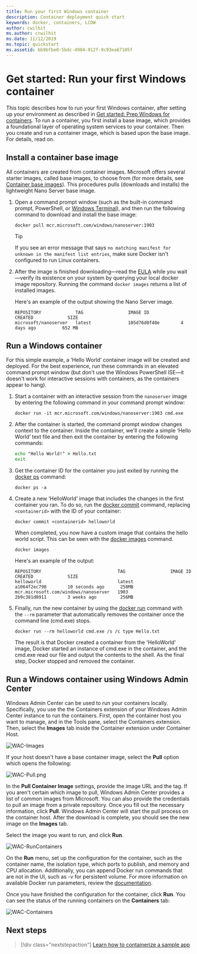 ```yaml
---
title: Run your first Windows container
description: Container deployment quick start
keywords: docker, containers, LCOW
author: cwilhit
ms.author: crwilhit
ms.date: 11/12/2019
ms.topic: quickstart
ms.assetid: bb9bfbe0-5bdc-4984-912f-9c93ea67105f
---
```

# Get started: Run your first Windows container

This topic describes how to run your first Windows container, after setting up your environment as described in [Get started: Prep Windows for containers](./set-up-environment.md). To run a container, you first install a base image, which provides a foundational layer of operating system services to your container. Then you create and run a container image, which is based upon the base image. For details, read on.

## Install a container base image

All containers are created from container images. Microsoft offers several starter images, called base images, to choose from (for more details, see [Container base images](../manage-containers/container-base-images.md)). This procedures pulls (downloads and installs) the lightweight Nano Server base image.

1. Open a command prompt window (such as the built-in command prompt, PowerShell, or [Windows Terminal](https://www.microsoft.com/p/windows-terminal-preview/9n0dx20hk701?activetab=pivot:overviewtab)), and then run the following command to download and install the base image:

   ```console
   docker pull mcr.microsoft.com/windows/nanoserver:1903
   ```

   > [!TIP]
   > If you see an error message that says `no matching manifest for unknown in the manifest list entries`, make sure Docker isn't configured to run Linux containers.

2. After the image is finished downloading—read the [EULA](../images-eula.md) while you wait—verify its existence on your system by querying your local docker image repository. Running the command `docker images` returns a list of installed images.

   Here's an example of the output showing the Nano Server image.

   ```console
   REPOSITORY             TAG                 IMAGE ID            CREATED             SIZE
   microsoft/nanoserver   latest              105d76d0f40e        4 days ago          652 MB
   ```

## Run a Windows container

For this simple example, a ‘Hello World’ container image will be created and deployed. For the best experience, run these commands in an elevated command prompt window (but don't use the Windows PowerShell ISE—it doesn't work for interactive sessions with containers, as the containers appear to hang).

1. Start a container with an interactive session from the `nanoserver` image by entering the following command in your command prompt window:

   ```console
   docker run -it mcr.microsoft.com/windows/nanoserver:1903 cmd.exe
   ```
2. After the container is started, the command prompt window changes context to the container. Inside the container, we'll create a simple ‘Hello World’ text file and then exit the container by entering the following commands:

   ```cmd
   echo "Hello World!" > Hello.txt
   exit
   ```

3. Get the container ID for the container you just exited by running the [docker ps](https://docs.docker.com/engine/reference/commandline/ps/) command:

   ```console
   docker ps -a
   ```

4. Create a new ‘HelloWorld’ image that includes the changes in the first container you ran. To do so, run the [docker commit](https://docs.docker.com/engine/reference/commandline/commit/) command, replacing `<containerid>` with the ID of your container:

   ```console
   docker commit <containerid> helloworld
   ```

   When completed, you now have a custom image that contains the hello world script. This can be seen with the [docker images](https://docs.docker.com/engine/reference/commandline/images/) command.

   ```console
   docker images
   ```

   Here's an example of the output:

   ```console
   REPOSITORY                             TAG                 IMAGE ID            CREATED             SIZE
   helloworld                             latest              a1064f2ec798        10 seconds ago      258MB
   mcr.microsoft.com/windows/nanoserver   1903                2b9c381d0911        3 weeks ago         256MB
   ```

5. Finally, run the new container by using the [docker run](https://docs.docker.com/engine/reference/commandline/run/) command with the `--rm` parameter that automatically removes the container once the command line (cmd.exe) stops.

   ```console
   docker run --rm helloworld cmd.exe /s /c type Hello.txt
   ```
   The result is that Docker created a container from the 'HelloWorld' image, Docker started an instance of cmd.exe in the container, and the cmd.exe read our file and output the contents to the shell. As the final step, Docker stopped and removed the container.

## Run a Windows container using Windows Admin Center

Windows Admin Center can be used to run your containers locally. Specifically, you use the the Containers extension of your Windows Admin Center instance to run the containers. First, open the container host you want to manage, and in the Tools pane, select the Containers extension. Then, select the **Images** tab inside the Container extension under Container Host.

![WAC-Images](./media/WAC-Images.png)

If your host doesn't have a base container image, select the **Pull** option which opens the following:

![WAC-Pull.png](./media/WAC-Pull.png)

In the **Pull Container Image** settings, provide the image URL and the tag. If you aren't certain which image to pull, Windows Admin Center provides a list of common images from Microsoft. You can also provide the credentials to pull an image from a private repository. Once you fill out the necessary information, click **Pull**. Windows Admin Center will start the pull process on the container host. After the download is complete, you should see the new image on the **Images** tab.

Select the image you want to run, and click **Run**.

![WAC-RunContainers](./media/WAC-RunContainers.png)

On the **Run** menu, set up the configuration for the container, such as the container name, the isolation type, which ports to publish, and memory and CPU allocation. Additionally, you can append Docker run commands that are not in the UI, such as -v for persistent volume. For more information on available Docker run parameters, review the [documentation](https://docs.docker.com/engine/reference/commandline/run/).

Once you have finished the configuration for the container, click **Run**. You can see the status of the running containers on the **Containers** tab:

![WAC-Containers](./media/WAC-Containers.png)

## Next steps

> [!div class="nextstepaction"]
> [Learn how to containerize a sample app](./building-sample-app.md)